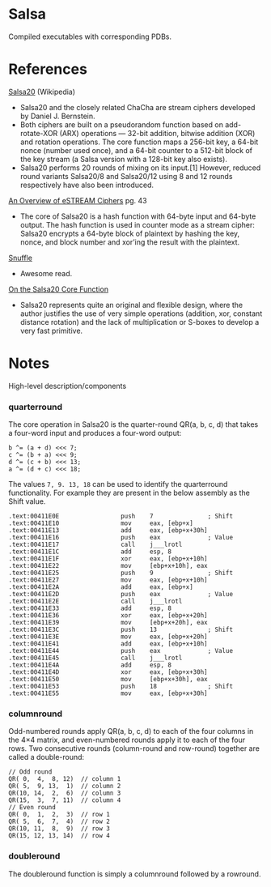 # Salsa 

Compiled executables with corresponding PDBs. 

# References 

[Salsa20](https://en.wikipedia.org/wiki/Salsa20) (Wikipedia)
- Salsa20 and the closely related ChaCha are stream ciphers developed by Daniel J. Bernstein. 
- Both ciphers are built on a pseudorandom function based on add-rotate-XOR (ARX) operations — 32-bit addition, bitwise addition (XOR) and rotation operations. The core function maps a 256-bit key, a 64-bit nonce (number used once), and a 64-bit counter to a 512-bit block of the key stream (a Salsa version with a 128-bit key also exists).
- Salsa20 performs 20 rounds of mixing on its input.[1] However, reduced round variants Salsa20/8 and Salsa20/12 using 8 and 12 rounds respectively have also been introduced. 

[An Overview of eSTREAM Ciphers](https://pratmukh.files.wordpress.com/2017/03/estream.pdf) pg. 43
- The core of Salsa20 is a hash function with 64-byte input and 64-byte output. The hash function
is used in counter mode as a stream cipher: Salsa20 encrypts a 64-byte block of plaintext by hashing the key, nonce, and block number and xor’ing the result with the plaintext.

[Snuffle](http://cr.yp.to/snuffle/design.pdf)
- Awesome read. 


[On the Salsa20 Core Function](https://www.iacr.org/archive/fse2008/50860470/50860470.pdf)
 - Salsa20 represents quite an original and flexible design, where the author
justifies the use of very simple operations (addition, xor, constant distance rotation) and the lack of multiplication or S-boxes to develop a very fast primitive.
 
# Notes

High-level description/components  

### quarterround

The core operation in Salsa20 is the quarter-round QR(a, b, c, d) that takes a four-word input and produces a four-word output:
```
b ^= (a + d) <<< 7;
c ^= (b + a) <<< 9;
d ^= (c + b) <<< 13;
a ^= (d + c) <<< 18;
```
The values `7, 9. 13, 18` can be used to identify the quarterround functionality. For example they are present in the below assembly as the Shift value. 
```
.text:00411E0E                 push    7               ; Shift
.text:00411E10                 mov     eax, [ebp+x]
.text:00411E13                 add     eax, [ebp+x+30h]
.text:00411E16                 push    eax             ; Value
.text:00411E17                 call    j___lrotl
.text:00411E1C                 add     esp, 8
.text:00411E1F                 xor     eax, [ebp+x+10h]
.text:00411E22                 mov     [ebp+x+10h], eax
.text:00411E25                 push    9               ; Shift
.text:00411E27                 mov     eax, [ebp+x+10h]
.text:00411E2A                 add     eax, [ebp+x]
.text:00411E2D                 push    eax             ; Value
.text:00411E2E                 call    j___lrotl
.text:00411E33                 add     esp, 8
.text:00411E36                 xor     eax, [ebp+x+20h]
.text:00411E39                 mov     [ebp+x+20h], eax
.text:00411E3C                 push    13              ; Shift
.text:00411E3E                 mov     eax, [ebp+x+20h]
.text:00411E41                 add     eax, [ebp+x+10h]
.text:00411E44                 push    eax             ; Value
.text:00411E45                 call    j___lrotl
.text:00411E4A                 add     esp, 8
.text:00411E4D                 xor     eax, [ebp+x+30h]
.text:00411E50                 mov     [ebp+x+30h], eax
.text:00411E53                 push    18              ; Shift
.text:00411E55                 mov     eax, [ebp+x+30h]
```

### columnround
Odd-numbered rounds apply QR(a, b, c, d) to each of the four columns in the 4×4 matrix, and even-numbered rounds apply it to each of the four rows. Two consecutive rounds (column-round and row-round) together are called a double-round:

```
// Odd round
QR( 0,  4,  8, 12)	// column 1
QR( 5,  9, 13,  1)	// column 2
QR(10, 14,  2,  6)	// column 3
QR(15,  3,  7, 11)	// column 4
// Even round
QR( 0,  1,  2,  3)	// row 1
QR( 5,  6,  7,  4)	// row 2
QR(10, 11,  8,  9)	// row 3
QR(15, 12, 13, 14)	// row 4
```

### doubleround
The doubleround function is simply a columnround followed by a rowround. 




